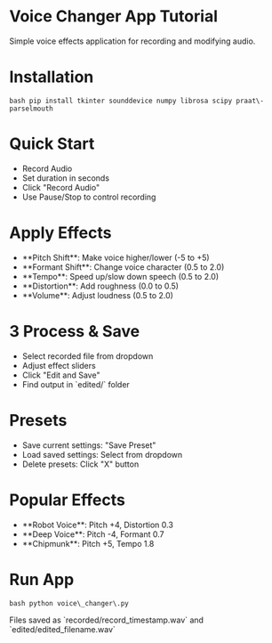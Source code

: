# Voice Changer App Tutorial

Simple voice effects application for recording and modifying audio\.

# Installation

``bash
pip install tkinter sounddevice numpy librosa scipy praat\-parselmouth
``

# Quick Start

- Record Audio
- Set duration in seconds
- Click "Record Audio"
- Use Pause/Stop to control recording

# Apply Effects
- \*\*Pitch Shift\*\*: Make voice higher/lower (\-5 to \+5)
- \*\*Formant Shift\*\*: Change voice character (0\.5 to 2\.0)
- \*\*Tempo\*\*: Speed up/slow down speech (0\.5 to 2\.0)
- \*\*Distortion\*\*: Add roughness (0\.0 to 0\.5)
- \*\*Volume\*\*: Adjust loudness (0\.5 to 2\.0)

# 3 Process & Save
- Select recorded file from dropdown
- Adjust effect sliders
- Click "Edit and Save"
- Find output in \`edited/\` folder

# Presets
- Save current settings: "Save Preset"
- Load saved settings: Select from dropdown
- Delete presets: Click "X" button

# Popular Effects
- \*\*Robot Voice\*\*: Pitch \+4, Distortion 0\.3
- \*\*Deep Voice\*\*: Pitch \-4, Formant 0\.7
- \*\*Chipmunk\*\*: Pitch \+5, Tempo 1\.8

# Run App
``bash
python voice\_changer\.py
``

Files saved as \`recorded/record\_timestamp\.wav\` and \`edited/edited\_filename\.wav\`
